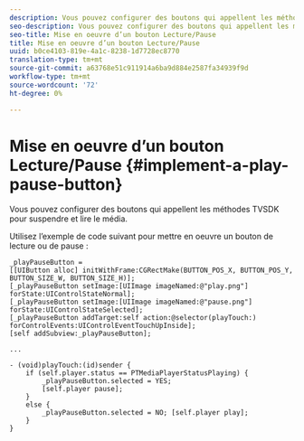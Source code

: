 ```yaml
---
description: Vous pouvez configurer des boutons qui appellent les méthodes TVSDK pour suspendre et lire le média.
seo-description: Vous pouvez configurer des boutons qui appellent les méthodes TVSDK pour suspendre et lire le média.
seo-title: Mise en oeuvre d’un bouton Lecture/Pause
title: Mise en oeuvre d’un bouton Lecture/Pause
uuid: b0ce4103-819e-4a1c-8238-1d7728ec8770
translation-type: tm+mt
source-git-commit: a63768e51c911914a6ba9d884e2587fa34939f9d
workflow-type: tm+mt
source-wordcount: '72'
ht-degree: 0%

---
```



# Mise en oeuvre d’un bouton Lecture/Pause {#implement-a-play-pause-button}

Vous pouvez configurer des boutons qui appellent les méthodes TVSDK pour suspendre et lire le média.

Utilisez l’exemple de code suivant pour mettre en oeuvre un bouton de lecture ou de pause :

<!--<a id="example_BC2632D673FE451190A30A23145090D0"></a>-->

```
_playPauseButton =  
[[UIButton alloc] initWithFrame:CGRectMake(BUTTON_POS_X, BUTTON_POS_Y, BUTTON_SIZE_W, BUTTON_SIZE_H)]; 
[_playPauseButton setImage:[UIImage imageNamed:@"play.png"] forState:UIControlStateNormal];  
[_playPauseButton setImage:[UIImage imageNamed:@"pause.png"] forState:UIControlStateSelected]; 
[_playPauseButton addTarget:self action:@selector(playTouch:) forControlEvents:UIControlEventTouchUpInside]; 
[self addSubview:_playPauseButton]; 
 
... 
 
- (void)playTouch:(id)sender { 
    if (self.player.status == PTMediaPlayerStatusPlaying) { 
        _playPauseButton.selected = YES;  
        [self.player pause]; 
    } 
    else { 
        _playPauseButton.selected = NO; [self.player play]; 
    } 
} 
```
